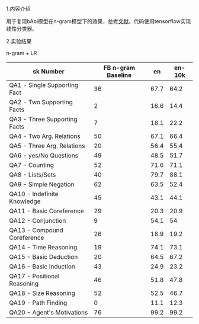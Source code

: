 1.内容介绍

用于复现bAbi模型在n-gram模型下的效果，[参考文献](https://arxiv.org/abs/1502.05698v1)。代码使用tensorflow实现线性分类器。

2.实验结果

n-gram + LR

sk Number                  | FB n-gram Baseline | en | en-10k 
---                          | ---              | ---   | ---  
QA1 - Single Supporting Fact | 36               | 67.7  |64.2  
QA2 - Two Supporting Facts   | 2               | 16.6  |14.4  
QA3 - Three Supporting Facts | 7               | 18.1 |22.2  
QA4 - Two Arg. Relations     | 50               | 67.1    |66.4 
QA5 - Three Arg. Relations   | 20               | 56.4 |55.4 
QA6 - yes/No Questions       | 49               | 48.5  |51.7  
QA7 - Counting               | 52               | 71.6  |71.1   
QA8 - Lists/Sets             | 40               | 79.7    |88.1  
QA9 - Simple Negation        | 62               | 63.5  |52.4    
QA10 - Indefinite Knowledge  | 45               | 43.1    |44.1 
QA11 - Basic Coreference     | 29               | 20.3  |20.9
QA12 - Conjunction           | 9               | 54.1 |54    
QA13 - Compound Coreference  | 26               | 18.9  |19.2  
QA14 - Time Reasoning        | 19               | 74.1  |73.1 
QA15 - Basic Deduction       | 20               | 64.5  |67.2 
QA16 - Basic Induction       | 43               | 24.9  |23.2  
QA17 - Positional Reasoning  | 46               | 51.8  |47.8 
QA18 - Size Reasoning        | 52               | 52.5  |46.7  
QA19 - Path Finding          | 0               | 11.1  |12.3 
QA20 - Agent's Motivations   | 76               | 99.2  |99.2